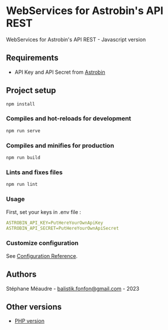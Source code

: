 # WebServices for Astrobin's API REST
WebServices for Astrobin's API REST - Javascript version

## Requirements
* API Key and API Secret from [Astrobin](https://www.astrobin.com/api/request-key/)

## Project setup
```
npm install
```

### Compiles and hot-reloads for development
```
npm run serve
```

### Compiles and minifies for production
```
npm run build
```

### Lints and fixes files
```
npm run lint
```

### Usage
First, set your keys in .env file :
```yml
ASTROBIN_API_KEY=PutHereYourOwnApiKey
ASTROBIN_API_SECRET=PutHereYourOwnApiSecret
```

### Customize configuration
See [Configuration Reference](https://cli.vuejs.org/config/).

## Authors
Stéphane Méaudre  - <balistik.fonfon@gmail.com> - 2023

## Other versions
* [PHP version](https://packagist.org/packages/hamhamfonfon/astrobin-ws)